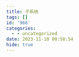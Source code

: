 ```yaml
---
title: 子系统
tags: []
id: '966'
categories:
  - - uncategorized
date: 2023-11-10 00:58:54
hide: true
---
```

